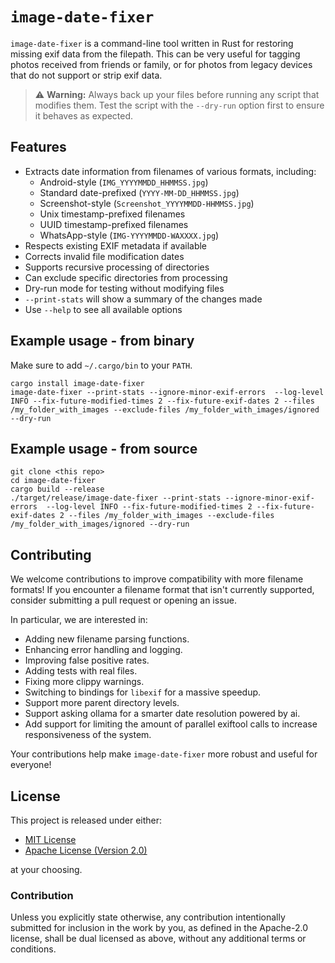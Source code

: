 # `image-date-fixer`

`image-date-fixer` is a command-line tool written in Rust for restoring missing exif data from the filepath.
This can be very useful for tagging photos received from friends or family, or for photos from legacy devices that do not support or strip exif data.

> ⚠️ **Warning:** Always back up your files before running any script that modifies them. Test the script with the `--dry-run` option first to ensure it behaves as expected.

## Features

- Extracts date information from filenames of various formats, including:
  - Android-style (`IMG_YYYYMMDD_HHMMSS.jpg`)
  - Standard date-prefixed (`YYYY-MM-DD_HHMMSS.jpg`)
  - Screenshot-style (`Screenshot_YYYYMMDD-HHMMSS.jpg`)
  - Unix timestamp-prefixed filenames
  - UUID timestamp-prefixed filenames
  - WhatsApp-style (`IMG-YYYYMMDD-WAXXXX.jpg`)
- Respects existing EXIF metadata if available
- Corrects invalid file modification dates
- Supports recursive processing of directories
- Can exclude specific directories from processing
- Dry-run mode for testing without modifying files
- `--print-stats` will show a summary of the changes made
- Use `--help` to see all available options

## Example usage - from binary

Make sure to add `~/.cargo/bin` to your `PATH`.

```shell
cargo install image-date-fixer
image-date-fixer --print-stats --ignore-minor-exif-errors  --log-level INFO --fix-future-modified-times 2 --fix-future-exif-dates 2 --files /my_folder_with_images --exclude-files /my_folder_with_images/ignored --dry-run
```


## Example usage - from source

```shell
git clone <this repo>
cd image-date-fixer
cargo build --release
./target/release/image-date-fixer --print-stats --ignore-minor-exif-errors  --log-level INFO --fix-future-modified-times 2 --fix-future-exif-dates 2 --files /my_folder_with_images --exclude-files /my_folder_with_images/ignored --dry-run
```

## Contributing

We welcome contributions to improve compatibility with more filename formats!
If you encounter a filename format that isn't currently supported, consider submitting a pull request or opening an issue.

In particular, we are interested in:

- Adding new filename parsing functions.
- Enhancing error handling and logging.
- Improving false positive rates.
- Adding tests with real files.
- Fixing more clippy warnings.
- Switching to bindings for `libexif` for a massive speedup.
- Support more parent directory levels.
- Support asking ollama for a smarter date resolution powered by ai.
- Add support for limiting the amount of parallel exiftool calls to increase responsiveness of the system.

Your contributions help make `image-date-fixer` more robust and useful for everyone!

## License

This project is released under either:

- [MIT License](https://github.com/ink-feather-org/cargo-manifest-proc-macros-rs/blob/main/LICENSE-MIT)
- [Apache License (Version 2.0)](https://github.com/ink-feather-org/cargo-manifest-proc-macros-rs/blob/main/LICENSE-APACHE)

at your choosing.

### Contribution

Unless you explicitly state otherwise, any contribution intentionally
submitted for inclusion in the work by you, as defined in the Apache-2.0
license, shall be dual licensed as above, without any additional terms or
conditions.
